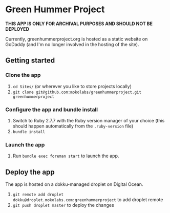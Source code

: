 Green Hummer Project
====================

**THIS APP IS ONLY FOR ARCHIVAL PURPOSES AND SHOULD NOT BE DEPLOYED**

Currently, greenhummerproject.org is hosted as a static website on GoDaddy (and I'm no longer involved in the hosting of the site).

## Getting started

### Clone the app
1. `cd Sites/` (or wherever you like to store projects locally)
2. `git clone git@github.com:mokolabs/greenhummerproject.git greenhummerproject`

### Configure the app and bundle install
1. Switch to Ruby 2.7.7 with the Ruby version manager of your choice (this
should happen automatically from the `.ruby-version` file)
2. `bundle install`

### Launch the app
1. Run `bundle exec foreman start` to launch the app.

## Deploy the app
The app is hosted on a dokku-managed droplet on Digital Ocean.

1. `git remote add droplet dokku@droplet.mokolabs.com:greenhummerproject` to add droplet remote
2. `git push droplet master` to deploy the changes
